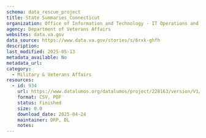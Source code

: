 ```yaml
---
schema: data_rescue_project 
title: State Summaries_Connecticut
organization: Office of Information and Technology - IT Operations and Services (ITOPS)
agency: Department of Veterans Affairs
websites: data.va.gov
data_source: https://www.data.va.gov/stories/s/6rxk-ghfh
description: 
last_modified: 2025-05-13
metadata_available: No
metadata_url: 
category:
  - Military & Veterans Affairs 
resources:
  - id: 934
    url: https://www.datalumos.org/datalumos/project/228163/version/V1/view
    format: CSV, PDF
    status: Finished
    size: 0.0
    download_date: 2025-04-24
    maintainer: DRP, DL
    notes: 
---
```

